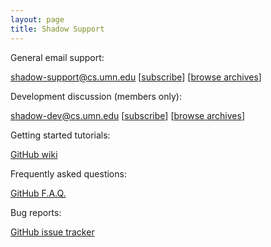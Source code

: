 ```yaml
---
layout: page
title: Shadow Support
---
```


General email support:

[shadow-support@cs.umn.edu][supportmail] \[[subscribe][supportsubscribe]\] \[[browse archives][supportarchives]\]

Development discussion (members only):

[shadow-dev@cs.umn.edu][devmail] \[[subscribe][devsubscribe]\] \[[browse archives][devarchives]\]

Getting started tutorials:

[GitHub wiki][wiki]

Frequently asked questions:

[GitHub F.A.Q.][faq]

Bug reports:

[GitHub issue tracker][issues]

[supportmail]: mailto:shadow-support@cs.umn.edu
[supportsubscribe]: https://wwws.cs.umn.edu/mm-cs/listinfo/shadow-support
[supportarchives]: http://mailman.cs.umn.edu/archives/shadow-support/
[devmail]: mailto:shadow-dev@cs.umn.edu
[devsubscribe]: https://wwws.cs.umn.edu/mm-cs/listinfo/shadow-dev
[devarchives]: http://mailman.cs.umn.edu/archives/shadow-dev/
[wiki]: https://github.com/shadow/shadow/wiki
[faq]: https://github.com/shadow/shadow/wiki/Frequently-asked-questions
[issues]: https://github.com/shadow/shadow/issues
